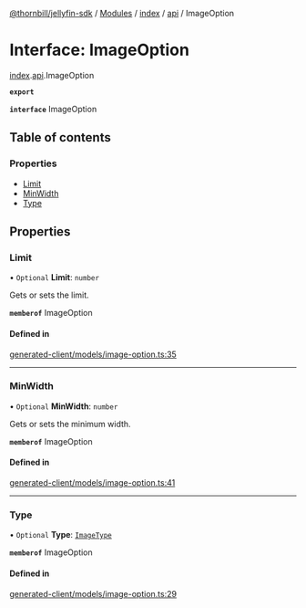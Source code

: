 [@thornbill/jellyfin-sdk](../README.md) / [Modules](../modules.md) / [index](../modules/index.md) / [api](../modules/index.api.md) / ImageOption

# Interface: ImageOption

[index](../modules/index.md).[api](../modules/index.api.md).ImageOption

**`export`**

**`interface`** ImageOption

## Table of contents

### Properties

- [Limit](index.api.ImageOption.md#limit)
- [MinWidth](index.api.ImageOption.md#minwidth)
- [Type](index.api.ImageOption.md#type)

## Properties

### Limit

• `Optional` **Limit**: `number`

Gets or sets the limit.

**`memberof`** ImageOption

#### Defined in

[generated-client/models/image-option.ts:35](https://github.com/thornbill/jellyfin-sdk-typescript/blob/eb13db7/src/generated-client/models/image-option.ts#L35)

___

### MinWidth

• `Optional` **MinWidth**: `number`

Gets or sets the minimum width.

**`memberof`** ImageOption

#### Defined in

[generated-client/models/image-option.ts:41](https://github.com/thornbill/jellyfin-sdk-typescript/blob/eb13db7/src/generated-client/models/image-option.ts#L41)

___

### Type

• `Optional` **Type**: [`ImageType`](../enums/index.api.ImageType.md)

**`memberof`** ImageOption

#### Defined in

[generated-client/models/image-option.ts:29](https://github.com/thornbill/jellyfin-sdk-typescript/blob/eb13db7/src/generated-client/models/image-option.ts#L29)
